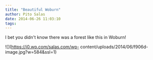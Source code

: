 ```yaml
---
title: "Beautiful Woburn"
author: Pito Salas
date: 2014-06-26 11:03:10
tags: 
---
```



I bet you didn't know there was a forest like this in Woburn!

![](https://i0.wp.com/salas.com/wp-
content/uploads/2014/06/f906d-image.jpg?w=584&ssl=1)



